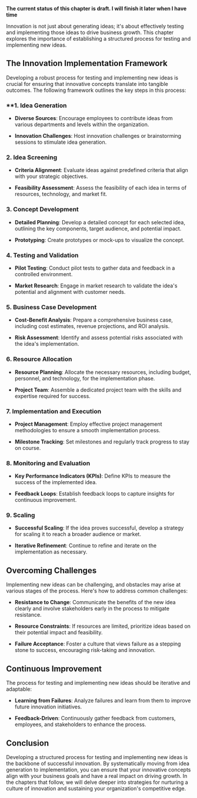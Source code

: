 **The current status of this chapter is draft. I will finish it later when I have time**

Innovation is not just about generating ideas; it's about effectively testing and implementing those ideas to drive business growth. This chapter explores the importance of establishing a structured process for testing and implementing new ideas.

The Innovation Implementation Framework
---------------------------------------

Developing a robust process for testing and implementing new ideas is crucial for ensuring that innovative concepts translate into tangible outcomes. The following framework outlines the key steps in this process:

### \*\*1. **Idea Generation**

* **Diverse Sources**: Encourage employees to contribute ideas from various departments and levels within the organization.

* **Innovation Challenges**: Host innovation challenges or brainstorming sessions to stimulate idea generation.

### 2. **Idea Screening**

* **Criteria Alignment**: Evaluate ideas against predefined criteria that align with your strategic objectives.

* **Feasibility Assessment**: Assess the feasibility of each idea in terms of resources, technology, and market fit.

### 3. **Concept Development**

* **Detailed Planning**: Develop a detailed concept for each selected idea, outlining the key components, target audience, and potential impact.

* **Prototyping**: Create prototypes or mock-ups to visualize the concept.

### 4. **Testing and Validation**

* **Pilot Testing**: Conduct pilot tests to gather data and feedback in a controlled environment.

* **Market Research**: Engage in market research to validate the idea's potential and alignment with customer needs.

### 5. **Business Case Development**

* **Cost-Benefit Analysis**: Prepare a comprehensive business case, including cost estimates, revenue projections, and ROI analysis.

* **Risk Assessment**: Identify and assess potential risks associated with the idea's implementation.

### 6. **Resource Allocation**

* **Resource Planning**: Allocate the necessary resources, including budget, personnel, and technology, for the implementation phase.

* **Project Team**: Assemble a dedicated project team with the skills and expertise required for success.

### 7. **Implementation and Execution**

* **Project Management**: Employ effective project management methodologies to ensure a smooth implementation process.

* **Milestone Tracking**: Set milestones and regularly track progress to stay on course.

### 8. **Monitoring and Evaluation**

* **Key Performance Indicators (KPIs)**: Define KPIs to measure the success of the implemented idea.

* **Feedback Loops**: Establish feedback loops to capture insights for continuous improvement.

### 9. **Scaling**

* **Successful Scaling**: If the idea proves successful, develop a strategy for scaling it to reach a broader audience or market.

* **Iterative Refinement**: Continue to refine and iterate on the implementation as necessary.

Overcoming Challenges
---------------------

Implementing new ideas can be challenging, and obstacles may arise at various stages of the process. Here's how to address common challenges:

* **Resistance to Change**: Communicate the benefits of the new idea clearly and involve stakeholders early in the process to mitigate resistance.

* **Resource Constraints**: If resources are limited, prioritize ideas based on their potential impact and feasibility.

* **Failure Acceptance**: Foster a culture that views failure as a stepping stone to success, encouraging risk-taking and innovation.

Continuous Improvement
----------------------

The process for testing and implementing new ideas should be iterative and adaptable:

* **Learning from Failures**: Analyze failures and learn from them to improve future innovation initiatives.

* **Feedback-Driven**: Continuously gather feedback from customers, employees, and stakeholders to enhance the process.

Conclusion
----------

Developing a structured process for testing and implementing new ideas is the backbone of successful innovation. By systematically moving from idea generation to implementation, you can ensure that your innovative concepts align with your business goals and have a real impact on driving growth. In the chapters that follow, we will delve deeper into strategies for nurturing a culture of innovation and sustaining your organization's competitive edge.
